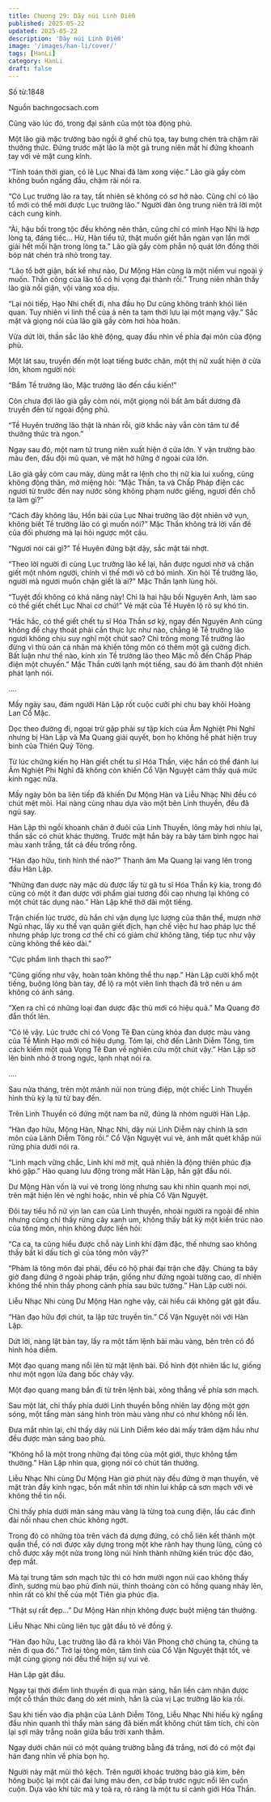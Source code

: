 ```yaml
---
title: Chương 29: Dãy núi Linh Diễm
published: 2025-05-22
updated: 2025-05-22
description: 'Dãy núi Linh Diễm'
image: '/images/han-li/cover/'
tags: [HanLi]
category: HanLi
draft: false
---
```


Số từ:1848  





Nguồn bachngocsach.com





Cũng vào lúc đó, trong đại sảnh của một tòa động phủ.

Một lão già mặc trường bào ngồi ở ghế chủ tọa, tay bưng chén trà chậm rãi thưởng thức. Đứng trước mặt lão là một gã trung niên mắt hí đứng khoanh tay với vẻ mặt cung kính.

“Tính toán thời gian, có lẽ Lục Nhai đã làm xong việc.” Lão già gầy còm không buồn ngẩng đầu, chậm rãi nói ra.

“Có Lục trưởng lão ra tay, tất nhiên sẽ không có sơ hở nào. Cũng chỉ có lão tổ mới có thể mời được Lục trưởng lão.” Người đàn ông trung niên trả lời một cách cung kính.

“Ài, hậu bối trong tộc đều không nên thân, cũng chỉ có mình Hạo Nhi là hợp lòng ta, đáng tiếc... Hừ, Hàn tiểu tử, thật muốn giết hắn ngàn vạn lần mới giải hết mối hận trong lòng ta.” Lão già gầy còm phẫn nộ quát lớn đồng thời bóp nát chén trà nhỏ trong tay.

“Lão tổ bớt giận, bất kể như nào, Dư Mộng Hàn cũng là một niềm vui ngoài ý muốn. Thần công của lão tổ có hi vọng đại thành rồi.” Trung niên nhân thấy lão già nổi giận, vội vàng xoa dịu.

“Lại nói tiếp, Hạo Nhi chết đi, nha đầu họ Dư cũng không tránh khỏi liên quan. Tuy nhiên vì linh thể của ả nên ta tạm thời lưu lại một mạng vậy.” Sắc mặt và giọng nói của lão già gầy còm hơi hòa hoãn.

Vừa dứt lời, thần sắc lão khẽ động, quay đầu nhìn về phía đại môn của động phủ.

Một lát sau, truyền đến một loạt tiếng bước chân, một thị nữ xuất hiện ở cửa lớn, khom người nói:

“Bẩm Tề trưởng lão, Mặc trưởng lão đến cầu kiến!”

Còn chưa đợi lão già gầy còm nói, một giọng nói bất âm bất dương đã truyền đến từ ngoài động phủ.

“Tề Huyên trưởng lão thật là nhàn rỗi, giờ khắc này vẫn còn tâm tư để thưởng thức trà ngon.”

Ngay sau đó, một nam tử trung niên xuất hiện ở cửa lớn. Y vận trường bào màu đen, đầu đội mũ quan, vẻ mặt hờ hững ở ngoài cửa lớn.

Lão già gầy còm cau mày, dùng mắt ra lệnh cho thị nữ kia lui xuống, cũng không động thân, mở miệng hỏi: “Mặc Thần, ta và Chấp Pháp điện các ngươi từ trước đến nay nước sông không phạm nước giếng, ngươi đến chỗ ta làm gì?”

“Cách đây không lâu, Hồn bài của Lục Nhai trưởng lão đột nhiên vỡ vụn, không biết Tề trưởng lão có gì muốn nói?” Mặc Thần không trả lời vấn đề của đối phương mà lại hỏi ngược một câu.

“Ngươi nói cái gì?” Tề Huyên đứng bật dậy, sắc mặt tái nhợt.

“Theo lời người đi cùng Lục trưởng lão kể lại, hắn được ngươi nhờ vả chặn giết một nhóm người, chính vì thế mới vô cớ bỏ mình. Xin hỏi Tề trưởng lão, người mà ngươi muốn chặn giết là ai?” Mặc Thần lạnh lùng hỏi.

“Tuyệt đối không có khả năng này! Chỉ là hai hậu bối Nguyên Anh, làm sao có thể giết chết Lục Nhai cơ chứ!” Vẻ mặt của Tề Huyên lộ rõ sự khó tin.

“Hắc hắc, có thể giết chết tu sĩ Hóa Thần sơ kỳ, ngay đến Nguyên Anh cũng không để chạy thoát phải cần thực lực như nào, chẳng lẽ Tề trưởng lão ngươi không chịu suy nghĩ một chút sao? Chỉ trông mong Tề trưởng lão đừng vì thù oán cá nhân mà khiến tông môn có thêm một gã cường địch. Bất luận như thế nào, kính xin Tề trưởng lão theo Mặc mỗ đến Chấp Pháp điện một chuyến.” Mặc Thần cười lạnh một tiếng, sau đó âm thanh đột nhiên phát lạnh nói.

....

Mấy ngày sau, đám người Hàn Lập rốt cuộc cưỡi phi chu bay khỏi Hoàng Lan Cổ Mặc.

Dọc theo đường đi, ngoại trừ gặp phải sự tập kích của Âm Nghiệt Phi Nghĩ nhưng bị Hàn Lập và Ma Quang giải quyết, bọn họ không hề phát hiện truy binh của Thiên Quỷ Tông.

Từ lúc chứng kiến họ Hàn giết chết tu sĩ Hóa Thần, việc hắn có thể đánh lui Âm Nghiệt Phi Nghĩ đã không còn khiến Cổ Vận Nguyệt cảm thấy quá mức kinh ngạc nữa.

Mấy ngày bôn ba liên tiếp đã khiến Dư Mộng Hàn và Liễu Nhạc Nhi đều có chút mệt mỏi. Hai nàng cùng nhau dựa vào một bên Linh thuyền, đều đã ngủ say.

Hàn Lập thì ngồi khoanh chân ở đuôi của Linh Thuyền, lông mày hơi nhíu lại, thần sắc có chút khác thường. Trước mặt hắn bày ra bảy tám bình ngọc hai màu xanh trắng, tất cả đều trống rỗng.

“Hàn đạo hữu, tình hình thế nào?” Thanh âm Ma Quang lại vang lên trong đầu Hàn Lập.

“Những đan dược này mặc dù được lấy từ gã tu sĩ Hóa Thần kỳ kia, trong đó cũng có một ít đan dược với phẩm giai tương đối cao nhưng lại không có một chút tác dụng nào.” Hàn Lập khẽ thở dài một tiếng.

Trận chiến lúc trước, dù hắn chỉ vận dụng lực lượng của thân thể, mượn nhờ Ngũ nhạc, lấy xu thế vạn quân giết địch, hạn chế việc hư hao pháp lực thế nhưng pháp lực trong cơ thể chỉ có giảm chứ không tăng, tiếp tục như vậy cũng không thể kéo dài."

“Cực phẩm linh thạch thì sao?”

“Cũng giống như vậy, hoàn toàn không thể thu nạp.” Hàn Lập cười khổ một tiếng, buông lỏng bàn tay, để lộ ra một viên linh thạch đã trở nên u ám không có ánh sáng.

“Xen ra chỉ có những loại đan dược đặc thù mới có hiệu quả.” Ma Quang đờ đẫn thốt lên.

“Có lẽ vậy. Lúc trước chỉ có Vọng Tê Đan cùng khỏa đan dược màu vàng của Tề Minh Hạo mới có hiệu dụng. Tóm lại, chờ đến Lãnh Diễm Tông, tìm cách kiếm một quả Vọng Tê Đan về nghiên cứu một chút vậy.” Hàn Lập sờ lên bình nhỏ ở trong ngực, lạnh nhạt nói ra.

....

Sau nửa tháng, trên một mảnh núi non trùng điệp, một chiếc Linh Thuyền hình thù kỳ lạ từ từ bay đến.

Trên Linh Thuyền có đứng một nam ba nữ, đúng là nhóm người Hàn Lập.

“Hàn đạo hữu, Mộng Hàn, Nhạc Nhi, dãy núi Linh Diễm này chính là sơn môn của Lãnh Diễm Tông rồi.” Cổ Vận Nguyệt vui vẻ, ánh mắt quét khắp núi rừng phía dưới nói ra.

“Linh mạch vững chắc, Linh khí mờ mịt, quả nhiên là động thiên phúc địa khó gặp.” Hào quang lưu động trong mắt Hàn Lập, hắn gật đầu nói.

Dư Mộng Hàn vốn là vui vẻ trong lòng nhưng sau khi nhìn quanh mọi nơi, trên mặt hiện lên vẻ nghi hoặc, nhìn về phía Cổ Vận Nguyệt.

Đôi tay tiểu hồ nữ vịn lan can của Linh thuyền, nhoài người ra ngoài để nhìn nhưng cũng chỉ thấy rừng cây xanh um, không thấy bất kỳ một kiến trúc nào của tông môn, nhịn không được liền hỏi:

“Ca ca, ta cũng hiểu được chỗ này Linh khí đậm đặc, thế nhưng sao không thấy bất kì dấu tích gì của tông môn vậy?”

“Phàm là tông môn đại phái, đều có hộ phái đại trận che đậy. Chúng ta bây giờ đang đứng ở ngoài pháp trận, giống như đứng ngoài tường cao, dĩ nhiên không thể nhìn thấy phong cảnh phía sau bức tường.” Hàn Lập cười nói.

Liễu Nhạc Nhi cùng Dư Mộng Hàn nghe vậy, cái hiểu cái không gật gật đầu.

“Hàn đạo hữu đợi chút, ta lập tức truyền tin.” Cổ Vận Nguyệt nói với Hàn Lập.

Dứt lời, nàng lật bàn tay, lấy ra một tấm lệnh bài màu vàng, bên trên có đồ hình hỏa diễm.

Một đạo quang mang nổi lên từ mặt lệnh bài. Đồ hình đột nhiên lắc lư, giống như một ngọn lửa đang bốc cháy vậy.

Một đạo quang mang bắn đi từ trên lệnh bài, xông thẳng về phía sơn mạch.

Sau một lát, chỉ thấy phía dưới Linh thuyền bỗng nhiên lay động một gợn sóng, một tầng màn sáng hình tròn màu vàng như có như không nổi lên.

Đưa mắt nhìn lại, chỉ thấy dãy núi Linh Diễm kéo dài mấy trăm dặm hầu như đều được màn sáng bao phủ.

“Không hổ là một trong những đại tông của một giới, thực không tầm thường.” Hàn Lập nhìn qua, giọng nói có chút tán thưởng.

Liễu Nhạc Nhi cùng Dư Mộng Hàn giờ phút này đều đứng ở mạn thuyền, vẻ mặt tràn đầy kinh ngạc, bốn mắt nhìn tới nhìn lui khắp cả sơn mạch với vẻ không thể tin nổi.

Chỉ thấy phía dưới màn sáng màu vàng là từng toà cung điện, lầu các đình đài nối nhau chen chúc không ngớt.

Trong đó có những tòa trên vách đá dựng đứng, có chỗ liên kết thành một quần thể, có nơi được xây dựng trong một khe rãnh hay thung lũng, cũng có chỗ được xây một nửa trong lòng núi hình thành những kiến trúc độc đáo, đẹp mắt.

Mà tại trung tâm sơn mạch tức thì có hơn mười ngọn núi cao không thấy đỉnh, sương mù bao phủ đỉnh núi, thỉnh thoảng còn có hồng quang nhảy lên, nhìn rất có khí thế của một Tiên gia phúc địa.

“Thật sự rất đẹp...” Dư Mộng Hàn nhịn không được buột miệng tán thưởng.

Liễu Nhạc Nhi cũng liên tục gật đầu tỏ vẻ đồng ý.

“Hàn đạo hữu, Lạc trưởng lão đã ra khỏi Vân Phong chờ chúng ta, chúng ta nên đi qua đó.” Trở lại tông môn, tâm tình của Cổ Vận Nguyệt thật tốt, vẻ mặt cùng giọng nói đều thể hiện sự vui vẻ.

Hàn Lập gật đầu.

Ngay tại thời điểm linh thuyền đi qua màn sáng, hắn liền cảm nhận được một cỗ thần thức đang dò xét mình, hẳn là của vị Lạc trưởng lão kia rồi.

Sau khi tiến vào địa phận của Lãnh Diễm Tông, Liễu Nhạc Nhi hiếu kỳ ngẩng đầu nhìn quanh thì thấy màn sáng đã biến mất không chút tăm tích, chỉ còn lại sợi mây trắng noãn giữa bầu trời xanh thẳm.

Ngay dưới chân núi có một quảng trường bằng đá trắng, nơi đó có một đại hán đang nhìn về phía bọn họ.

Người này mặt mũi thô kệch. Trên người khoác trường bào giả kim, bên hông buộc lại một cái đai lưng màu đen, cơ bắp trước ngực nổi lên cuồn cuộn. Dựa vào khí tức mà y toả ra, rõ ràng là một tu sĩ cảnh giới Hóa Thần.
